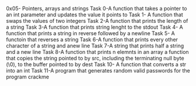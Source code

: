 0x05- Pointers, arrays and strings
Task 0-A function that takes a pointer to an int parameter and updates the value it points to
Task 1- A function that swaps the values of two integers
Task 2-A function that prints the length of a string
Task 3-A function that prints string lenght to the stdout
Task 4- A function that prints a string in reverse followed by a newline
Task 5- A functoin that reverses a string
Task 6-A function that prints every other character of a string and anew line
Task 7-A string that prints half a string and a new line
Task 8-A function that prints n elemnts in an array
a function that copies the string pointed to by src, including the terminating null byte (\0), to the buffer pointed to by dest
Task 10- A function that converts a str into an int
Task 11-A program that generates random valid passwords for the program crackme
